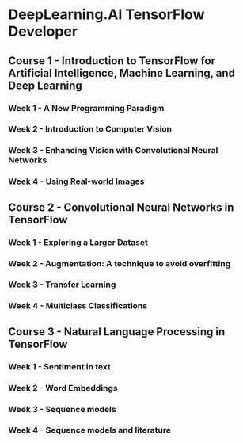 # DeepLearning.AI TensorFlow Developer

## Course 1 - Introduction to TensorFlow for Artificial Intelligence, Machine Learning, and Deep Learning

### Week 1 - A New Programming Paradigm
### Week 2 - Introduction to Computer Vision
### Week 3 - Enhancing Vision with Convolutional Neural Networks
### Week 4 - Using Real-world Images

## Course 2 - Convolutional Neural Networks in TensorFlow
### Week 1 - Exploring a Larger Dataset
### Week 2 - Augmentation: A technique to avoid overfitting
### Week 3 - Transfer Learning
### Week 4 - Multiclass Classifications

## Course 3 - Natural Language Processing in TensorFlow
### Week 1 - Sentiment in text
### Week 2 - Word Embeddings
### Week 3 - Sequence models
### Week 4 - Sequence models and literature
